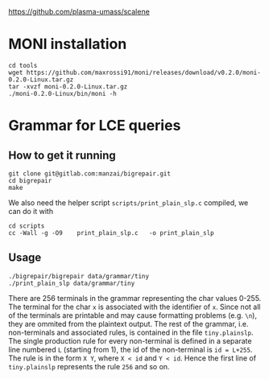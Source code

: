 https://github.com/plasma-umass/scalene

# MONI installation
```
cd tools
wget https://github.com/maxrossi91/moni/releases/download/v0.2.0/moni-0.2.0-Linux.tar.gz
tar -xvzf moni-0.2.0-Linux.tar.gz
./moni-0.2.0-Linux/bin/moni -h
```

# Grammar for LCE queries

## How to get it running
```
git clone git@gitlab.com:manzai/bigrepair.git
cd bigrepair
make
```

We also need the helper script `scripts/print_plain_slp.c` compiled, we can do it with
```
cd scripts
cc -Wall -g -O9    print_plain_slp.c   -o print_plain_slp
```

## Usage
```
./bigrepair/bigrepair data/grammar/tiny
./print_plain_slp data/grammar/tiny
```
There are 256 terminals in the grammar representing the char values 0-255. The terminal for the char `x` is associated with the identifier of `x`.
Since not all of the terminals are printable and may cause formatting problems (e.g. `\n`), they are ommited from the plaintext output.
The rest of the grammar, i.e. non-terminals and associated rules, is contained in the file `tiny.plainslp`.
The single production rule for every non-terminal is defined in a separate line numbered `L` (starting from 1), the id of the non-terminal is `id = L+255`. The rule is in the form `X Y`, where `X < id` and `Y < id`.
Hence the first line of `tiny.plainslp` represents the rule `256` and so on.
